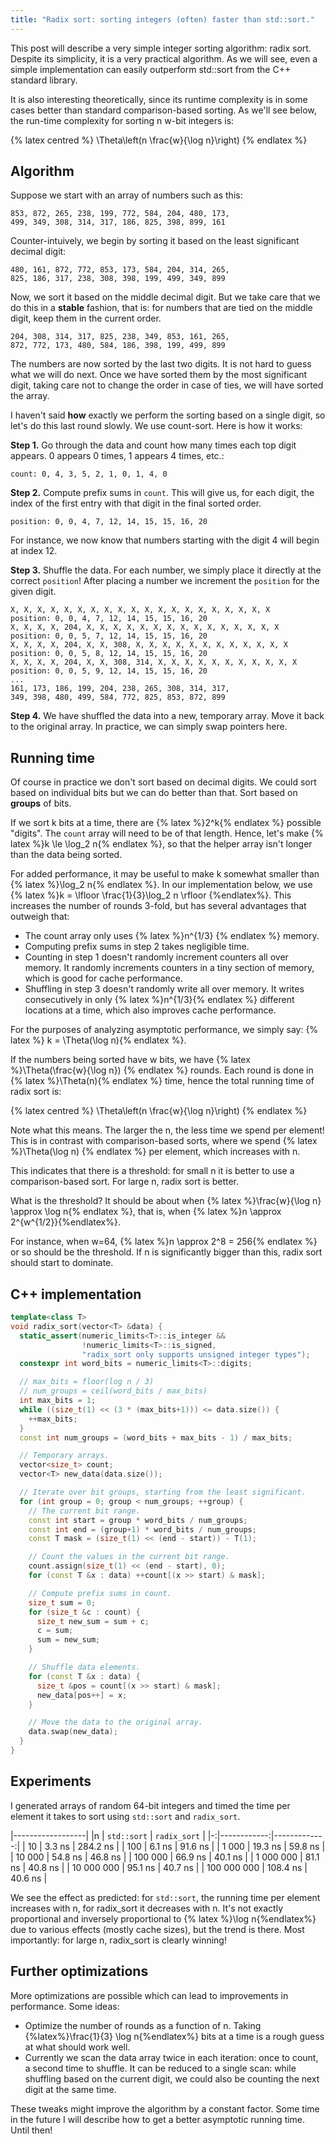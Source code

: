```yaml
---
title: "Radix sort: sorting integers (often) faster than std::sort."
---
```

This post will describe a very simple integer sorting algorithm: radix sort. Despite its simplicity,
it is a very practical algorithm. As we will see, even a simple implementation can easily outperform
std::sort from the C++ standard library.

It is also interesting theoretically, since its runtime complexity is in some cases better than
standard comparison-based sorting. As we'll see below, the run-time complexity for sorting n w-bit
integers is:

{% latex centred %}
\Theta\left(n \frac{w}{\log n}\right)
{% endlatex %}


## Algorithm

Suppose we start with an array of numbers such as this:

~~~
853, 872, 265, 238, 199, 772, 584, 204, 480, 173,
499, 349, 308, 314, 317, 186, 825, 398, 899, 161
~~~

Counter-intuively, we begin by sorting it based on the least significant decimal digit:

~~~
480, 161, 872, 772, 853, 173, 584, 204, 314, 265,
825, 186, 317, 238, 308, 398, 199, 499, 349, 899
~~~

Now, we sort it based on the middle decimal digit. But we take care that we do this in a **stable** fashion,
that is: for numbers that are tied on the middle digit, keep them in the current order.

~~~
204, 308, 314, 317, 825, 238, 349, 853, 161, 265,
872, 772, 173, 480, 584, 186, 398, 199, 499, 899
~~~

The numbers are now sorted by the last two digits. It is not hard to guess what we will do next. Once we have sorted them by the most significant digit, taking care not to change the order in case of ties, we will have sorted the array.

I haven't said **how** exactly we perform the sorting based on a single digit,
so let's do this last round slowly. We use count-sort. Here is how it works:

**Step 1.** Go through the data and count how many times each top digit appears.
0 appears 0 times, 1 appears 4 times, etc.:

~~~
count: 0, 4, 3, 5, 2, 1, 0, 1, 4, 0
~~~

**Step 2.** Compute prefix sums in `count`. This will give us, for each digit, the index of the first
entry with that digit in the final sorted order.

~~~
position: 0, 0, 4, 7, 12, 14, 15, 15, 16, 20
~~~

For instance, we now know that numbers starting with the digit 4 will begin at index 12.

**Step 3.** Shuffle the data. For each number, we simply place it directly at the correct `position`!
After placing a number we increment the `position` for the given digit.

~~~
X, X, X, X, X, X, X, X, X, X, X, X, X, X, X, X, X, X, X, X
position: 0, 0, 4, 7, 12, 14, 15, 15, 16, 20
X, X, X, X, 204, X, X, X, X, X, X, X, X, X, X, X, X, X, X, X
position: 0, 0, 5, 7, 12, 14, 15, 15, 16, 20
X, X, X, X, 204, X, X, 308, X, X, X, X, X, X, X, X, X, X, X, X
position: 0, 0, 5, 8, 12, 14, 15, 15, 16, 20
X, X, X, X, 204, X, X, 308, 314, X, X, X, X, X, X, X, X, X, X, X
position: 0, 0, 5, 9, 12, 14, 15, 15, 16, 20
...
161, 173, 186, 199, 204, 238, 265, 308, 314, 317,
349, 398, 480, 499, 584, 772, 825, 853, 872, 899
~~~

**Step 4.** We have shuffled the data into a new, temporary array. Move it back to the original array. In practice, we can simply swap pointers here.

## Running time

Of course in practice we don't sort based on decimal digits. We could sort based on individual bits but we can do better than that. Sort based on **groups** of bits.

If we sort k bits at a time, there are {% latex %}2^k{% endlatex %} possible "digits".
The `count` array will need to be of that length. Hence, let's make {% latex %}k \le \log_2 n{% endlatex %},
so that the helper array isn't longer than the data being sorted.

For added performance, it may be useful to make k somewhat smaller than {% latex %}\log_2 n{% endlatex %}.
In our implementation below, we use {% latex %}k = \lfloor \frac{1}{3}\log_2 n \rfloor {%endlatex%}.
This increases the number of rounds 3-fold, but has several advantages that outweigh that:
* The count array only uses {% latex %}n^{1/3} {% endlatex %} memory.
* Computing prefix sums in step 2 takes negligible time.
* Counting in step 1 doesn't randomly increment counters all over memory.
  It randomly increments counters in a tiny section of memory, which is good for cache performance.
* Shuffling in step 3 doesn't randomly write all over memory. It writes consecutively in only
  {% latex %}n^{1/3}{% endlatex %} different locations at a time, which also improves cache performance.

For the purposes of analyzing asymptotic performance, we simply say: {% latex %} k = \Theta(\log n){% endlatex %}.

If the numbers being sorted have w bits, we have {% latex %}\Theta(\frac{w}{\log n}) {% endlatex %} rounds.
Each round is done in {% latex %}\Theta(n){% endlatex %} time, hence the total running time of radix sort is:

{% latex centred %}
\Theta\left(n \frac{w}{\log n}\right)
{% endlatex %}

Note what this means. The larger the n, the less time we spend per element!
This is in contrast with comparison-based sorts, where we spend {% latex %}\Theta(\log n) {% endlatex %}
per element, which increases with n.

This indicates that there is a threshold: for small n it is better to use a comparison-based sort.
For large n, radix sort is better.

What is the threshold? It should be about when
{% latex %}\frac{w}{\log n} \approx \log n{% endlatex %}, that is, when
{% latex %}n \approx 2^{w^{1/2}}{%endlatex%}.

For instance, when w=64, {% latex %}n \approx 2^8 = 256{% endlatex %} or so should be the threshold.
If n is significantly bigger than this, radix sort should start to dominate.

## C++ implementation

~~~ cpp
template<class T>
void radix_sort(vector<T> &data) {
  static_assert(numeric_limits<T>::is_integer &&
                !numeric_limits<T>::is_signed,
                "radix_sort only supports unsigned integer types");
  constexpr int word_bits = numeric_limits<T>::digits;

  // max_bits = floor(log n / 3)
  // num_groups = ceil(word_bits / max_bits)
  int max_bits = 1;
  while ((size_t(1) << (3 * (max_bits+1))) <= data.size()) {
    ++max_bits;
  }
  const int num_groups = (word_bits + max_bits - 1) / max_bits;

  // Temporary arrays.
  vector<size_t> count;
  vector<T> new_data(data.size());

  // Iterate over bit groups, starting from the least significant.
  for (int group = 0; group < num_groups; ++group) {
    // The current bit range.
    const int start = group * word_bits / num_groups;
    const int end = (group+1) * word_bits / num_groups;
    const T mask = (size_t(1) << (end - start)) - T(1);

    // Count the values in the current bit range.
    count.assign(size_t(1) << (end - start), 0);
    for (const T &x : data) ++count[(x >> start) & mask];

    // Compute prefix sums in count.
    size_t sum = 0;
    for (size_t &c : count) {
      size_t new_sum = sum + c;
      c = sum;
      sum = new_sum;
    }

    // Shuffle data elements.
    for (const T &x : data) {
      size_t &pos = count[(x >> start) & mask];
      new_data[pos++] = x;
    }

    // Move the data to the original array.
    data.swap(new_data);
  }
}
~~~

## Experiments

I generated arrays of random 64-bit integers and timed the time per element it takes to sort using
`std::sort` and `radix_sort`.

|------------------|
|n | `std::sort` | `radix_sort` |
|-:|------------:|-------------:|
| 10 | 3.3 ns | 284.2 ns |
| 100 | 6.1 ns | 91.6 ns |
| 1 000 | 19.3 ns | 59.8 ns |
| 10 000 | 54.8 ns | 46.8 ns |
| 100 000 | 66.9 ns | 40.1 ns |
| 1 000 000 | 81.1 ns  | 40.8 ns |
| 10 000 000 | 95.1 ns | 40.7 ns |
| 100 000 000 | 108.4 ns | 40.6 ns |

We see the effect as predicted: for `std::sort`, the running time per element increases with n,
for radix_sort it decreases with n. It's not exactly proportional and inversely proportional to
{% latex %}\log n{%endlatex%}
due to various effects (mostly cache sizes), but the trend is there.
Most importantly: for large n, radix_sort is clearly winning!

## Further optimizations

More optimizations are possible which can lead to improvements in performance. Some ideas:
* Optimize the number of rounds as a function of n. Taking {%latex%}\frac{1}{3} \log n{%endlatex%}
  bits at a time is a rough guess at what should work well.
* Currently we scan the data array twice in each iteration: once to count, a second time to shuffle.
  It can be reduced to a single scan: while shuffling based on the current digit, we could also be
  counting the next digit at the same time.

These tweaks might improve the algorithm by a constant factor. Some time in the future I will
describe how to get a better asymptotic running time. Until then!
